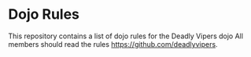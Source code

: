 Dojo Rules
==========

This repository contains a list of dojo rules for the Deadly Vipers dojo
All members should read the rules https://github.com/deadlyvipers.
